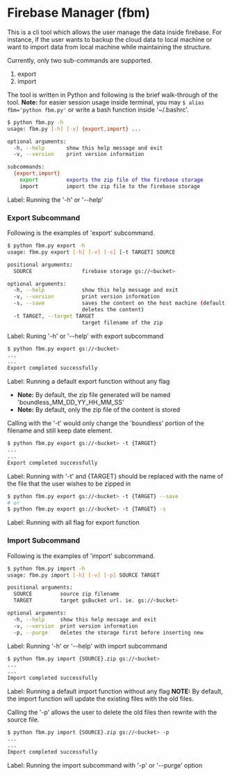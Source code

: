# Firebase Manager (fbm)

This is a cli tool which allows the user manage the data inside firebase. For instance, if the user wants to backup the cloud data to local machine or want to import data from local machine while maintaining the structure.

Currently, only two sub-commands are supported.
1) export
2) import

The tool is written in Python and following is the brief walk-through of the
tool.
**Note:** for easier session usage inside terminal, you may
`$ alias fbm='python fbm.py'` or write a bash function inside '~/.bashrc'.
```sh
$ python fbm.py -h
usage: fbm.py [-h] [-v] {export,import} ...

optional arguments:
  -h, --help       show this help message and exit
  -v, --version    print version information

subcommands:
  {export,import}
    export         exports the zip file of the firebase storage
    import         import the zip file to the firebase storage
```
Label: Running the '-h' or '--help'

### Export Subcommand
Following is the examples of 'export' subcommand.

```sh
$ python fbm.py export -h
usage: fbm.py export [-h] [-v] [-s] [-t TARGET] SOURCE

positional arguments:
  SOURCE                firebase storage gs://<bucket>

optional arguments:
  -h, --help            show this help message and exit
  -v, --version         print version information
  -s, --save            saves the content on the host machine (default:
                        deletes the content)
  -t TARGET, --target TARGET
                        target filename of the zip
```
Label: Runing '-h' or '--help' with export subcommand

```sh
$ python fbm.py export gs://<bucket>
...
...
Export completed successfully
```
Label: Running a default export function without any flag
* **Note:** By default, the zip file generated will be named
'boundless_MM_DD_YY_HH_MM_SS'
* **Note:** By default, only the zip file of the content is stored

Calling with the '-t' would only change the 'boundless' portion of the
filename and still keep date element.
```sh
$ python fbm.py export gs://<bucket> -t {TARGET}
...
...
Export completed successfully
```
Label: Running with '-t' and {TARGET} should be replaced with the name of the
file that the user wishes to be zipped in

```sh
$ python fbm.py export gs://<bucket> -t {TARGET} --save
# or
$ python fbm.py export gs://<bucket> -t {TARGET} -s
```
Label: Running with all flag for export function

### Import Subcommand
Following is the examples of 'import' subcommand.

```sh
$ python fbm.py import -h
usage: fbm.py import [-h] [-v] [-p] SOURCE TARGET

positional arguments:
  SOURCE         source zip filename
  TARGET         target gsBucket url. ie. gs://<bucket>

optional arguments:
  -h, --help     show this help message and exit
  -v, --version  print version information
  -p, --purge    deletes the storage first before inserting new
```
Label: Running '-h' or '--help' with import subcommand

```sh
$ python fbm.py import {SOURCE}.zip gs://<bucket>
...
...
Import completed successfully
```
Label: Running a default import function without any flag
**NOTE:** By default, the import function will update the existing files with
the old files.

Calling the '-p' allows the user to delete the old files then rewrite with
the source file.
```sh
$ python fbm.py import {SOURCE}.zip gs://<bucket> -p
...
...
Import completed successfully
```
Label: Running the import subcommand with '-p' or '--purge' option
